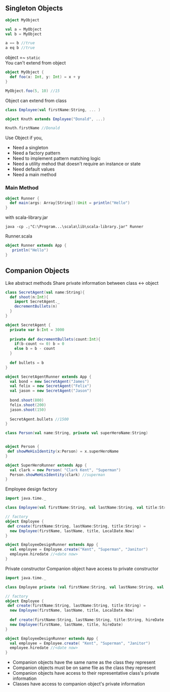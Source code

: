 ## Singleton Objects

```scala
object MyObject

val a = MyObject
val b = MyObject

a == b //true
a eq b //true
```

object =~ `static`  
You can't extend from object

```scala
object MyObject {
  def foo(x: Int, y: Int) = x + y
}

MyObject.foo(5, 10) //15
```

Object can extend from class

```scala
class Employee(val firstName:String, ... )

object Knuth extends Employee("Donald", ...)

Knuth.firstName //Donald
```

Use Object if you,

- Need a singleton
- Need a factory pattern
- Need to implement pattern matching logic
- Need a utility mehod that doesn't require an instance or state
- Need default values
- Need a main method

### Main Method

```scala
object Runner {
  def main(args: Array[String]):Unit = println("Hello")
}
```

with scala-library.jar

`java -cp .;"C:\Program...\scala\lib\scala-library.jar" Runner`

Runner.scala
```scala
object Runner extends App {
   println("Hello")
}
```

## Companion Objects

Like abstract methods
Share private information between class <-> object

```scala
class SecretAgent(val name:String){
  def shoot(n:Int){
    import SecretAgent._
    decrementBullets(n)
  }
}

object SecretAgent {
  private var b:Int = 3000
  
  private def decrementBullets(count:Int){
    if(b-count <= 0) b = 0
    else b = b - count
  }
  
  def bullets = b
}

object SecretAgentRunner extends App {
  val bond = new SecretAgent("James")
  val felix = new SecretAgent("Felix")
  val jason = new SecretAgent("Jason")
  
  bond.shoot(800)
  felix.shoot(200)
  jason.shoot(150)
  
  SecretAgent.bullets //1500
}
```

```scala
class Person(val name:String, private val superHeroName:String)


object Person {
 def showMeHisIdentity(x:Person) = x.superHeroName
}

object SuperHeroRunner extends App {
  val clark = new Person( "Clark Kent", "Superman")
  Person.showMeHisIdentity(clark) //superman
}
```
Employee design factory

```scala
import java.time._

class Employee(val firstName:String, val lastName:String, val title:String, val hireDate:LocalDate)

// factory
object Employee {
 def create(firstName:String, lastName:String, title:String) =
  new Employee(firstName, lastName, title, LocalDate.Now)
}

object EmployeeDesignRunner extends App {
  val employee = Employee.create("Kent", "Superman", "Janitor")
  employee.hiredate //<date now>
}
```

Private constructor 
Companion object have access to private constructor

```scala
import java.time._

class Employee private (val firstName:String, val lastName:String, val title:String, val hireDate:LocalDate)

// factory
object Employee {
 def create(firstName:String, lastName:String, title:String) =
  new Employee(firstName, lastName, title, LocalDate.Now)
  
  def create(firstName:String, lastName:String, title:String, hireDate:LocalDate) =
  new Employee(firstName, lastName, title, hireDate)
}

object EmployeeDesignRunner extends App {
  val employee = Employee.create( "Kent", "Superman", "Janitor")
  employee.hiredate //<date now>
}
```

- Companion objects have the same name as the class they represent
- Companion objects must be on same file as the class they represent
- Companion objects have access to their representative class's private information
- Classes have access to companion object's private information
